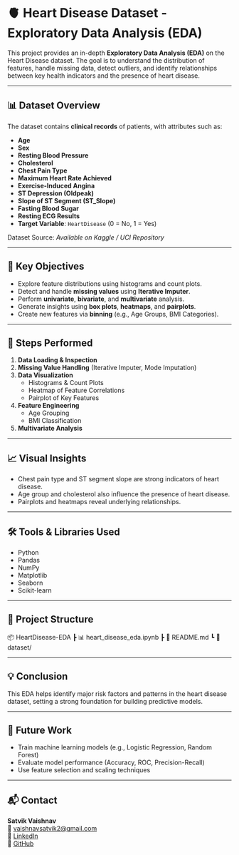 # 🫀 Heart Disease Dataset - Exploratory Data Analysis (EDA)

This project provides an in-depth **Exploratory Data Analysis (EDA)** on the Heart Disease dataset. The goal is to understand the distribution of features, handle missing data, detect outliers, and identify relationships between key health indicators and the presence of heart disease.

---

## 📊 Dataset Overview

The dataset contains **clinical records** of patients, with attributes such as:

- **Age**
- **Sex**
- **Resting Blood Pressure**
- **Cholesterol**
- **Chest Pain Type**
- **Maximum Heart Rate Achieved**
- **Exercise-Induced Angina**
- **ST Depression (Oldpeak)**
- **Slope of ST Segment (ST_Slope)**
- **Fasting Blood Sugar**
- **Resting ECG Results**
- **Target Variable**: `HeartDisease` (0 = No, 1 = Yes)

Dataset Source: *Available on Kaggle / UCI Repository*

---

## 📌 Key Objectives

- Explore feature distributions using histograms and count plots.
- Detect and handle **missing values** using **Iterative Imputer**.
- Perform **univariate**, **bivariate**, and **multivariate** analysis.
- Generate insights using **box plots**, **heatmaps**, and **pairplots**.
- Create new features via **binning** (e.g., Age Groups, BMI Categories).

---

## 🧪 Steps Performed

1. **Data Loading & Inspection**  
2. **Missing Value Handling** (Iterative Imputer, Mode Imputation)  
3. **Data Visualization**  
   - Histograms & Count Plots  
   - Heatmap of Feature Correlations  
   - Pairplot of Key Features  
4. **Feature Engineering**  
   - Age Grouping  
   - BMI Classification  
5. **Multivariate Analysis**

---

## 📈 Visual Insights

- Chest pain type and ST segment slope are strong indicators of heart disease.
- Age group and cholesterol also influence the presence of heart disease.
- Pairplots and heatmaps reveal underlying relationships.

---

## 🛠️ Tools & Libraries Used

- Python
- Pandas
- NumPy
- Matplotlib
- Seaborn
- Scikit-learn

---

## 📁 Project Structure

📦 HeartDisease-EDA
┣ 📊 heart_disease_eda.ipynb
┣ 📄 README.md
┗ 📂 dataset/

---

## 💡 Conclusion

This EDA helps identify major risk factors and patterns in the heart disease dataset, setting a strong foundation for building predictive models.

---

## 📌 Future Work

- Train machine learning models (e.g., Logistic Regression, Random Forest)
- Evaluate model performance (Accuracy, ROC, Precision-Recall)
- Use feature selection and scaling techniques

---

## 📬 Contact

**Satvik Vaishnav**  
📧 vaishnavsatvik2@gmail.com  
🔗 [LinkedIn](https://www.linkedin.com/in/satvik-vaishnav-462822266)  
🔗 [GitHub](https://github.com/SatvikVaishnav)
